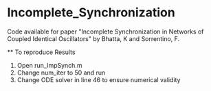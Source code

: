 # Incomplete_Synchronization
Code available for paper "Incomplete Synchronization in Networks of Coupled Identical Oscillators" by Bhatta, K and Sorrentino, F.

** To reproduce Results

1. Open run_ImpSynch.m
2. Change num_iter to 50 and run
3. Change ODE solver in line 46 to ensure numerical validity
